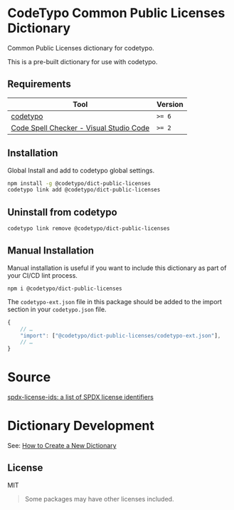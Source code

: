 # CodeTypo Common Public Licenses Dictionary

Common Public Licenses dictionary for codetypo.

This is a pre-built dictionary for use with codetypo.

## Requirements

| Tool                                                                                                                                 | Version |
| ------------------------------------------------------------------------------------------------------------------------------------ | ------- |
| [codetypo](https://github.com/khulnasoft/codetypo)                                                                               | `>= 6`  |
| [Code Spell Checker - Visual Studio Code](https://marketplace.visualstudio.com/items?itemName=streetsidesoftware.code-spell-checker) | `>= 2`  |

## Installation

Global Install and add to codetypo global settings.

```sh
npm install -g @codetypo/dict-public-licenses
codetypo link add @codetypo/dict-public-licenses
```

## Uninstall from codetypo

```sh
codetypo link remove @codetypo/dict-public-licenses
```

## Manual Installation

Manual installation is useful if you want to include this dictionary as part of your CI/CD lint process.

```
npm i @codetypo/dict-public-licenses
```

The `codetypo-ext.json` file in this package should be added to the import section in your `codetypo.json` file.

```javascript
{
    // …
    "import": ["@codetypo/dict-public-licenses/codetypo-ext.json"],
    // …
}
```

# Source

[spdx-license-ids: a list of SPDX license identifiers](https://github.com/jslicense/spdx-license-ids)

# Dictionary Development

See: [How to Create a New Dictionary](https://github.com/khulnasoft/codetypo-dicts#how-to-create-a-new-dictionary)

## License

MIT

> Some packages may have other licenses included.
